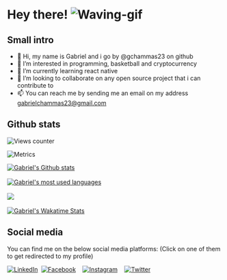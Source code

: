 # Hey there! ![Waving-gif](https://user-images.githubusercontent.com/69366211/130367181-229f3f0f-29ad-4b44-ba0a-a20ff5f9072a.gif)

## Small intro
- 👋 Hi, my name is Gabriel and i go by @gchammas23 on github
- 👀 I’m interested in programming, basketball and cryptocurrency
- 🌱 I’m currently learning react native
- 💞️ I’m looking to collaborate on any open source project that i can contribute to
- 📫 You can reach me by sending me an email on my address gabrielchammas23@gmail.com

## Github stats
![Views counter](https://komarev.com/ghpvc/?username=gchammas23&color=brightgreen)

<!-- If you're using "main" as default branch -->
![Metrics](https://github.com/my-github-user/my-github-user/blob/main/github-metrics.svg)


<a href="https://github.com/anuraghazra/github-readme-stats">
  <img align="center" src="https://github-readme-stats.vercel.app/api?username=gchammas23&show_icons=true" alt="Gabriel's Github stats"/>
</a>

<br />
<br />

<a href="https://github.com/anuraghazra/convoychat">
  <img align="center" src="https://github-readme-stats.vercel.app/api/top-langs/?username=gchammas23&hide=ruby" alt="Gabriel's most used languages"/>
</a>

<br />
<br />

<a href="https://git.io/streak-stats">
  <img align="center" src="https://github-readme-streak-stats.herokuapp.com/?user=gchammas23"/>
</a>

<br />
<br />

<a href="https://github.com/anuraghazra/github-readme-stats">
  <img align="center" src="https://github-readme-stats.vercel.app/api/wakatime?username=@gchammas23&layout=compact" alt="Gabriel's Wakatime Stats" />
 </a>


## Social media
You can find me on the below social media platforms: (Click on one of them to get redirected to my profile)

[![LinkedIn](https://user-images.githubusercontent.com/69366211/130317245-2d445e09-7805-4fe9-9423-516e5d8c22a7.png)][1]&nbsp;&nbsp;[![Facebook](https://user-images.githubusercontent.com/69366211/130317123-b5ae0149-836e-494e-9c94-c0eacb8119b4.png)][2]&nbsp;&nbsp;&nbsp;&nbsp;[![Instagram](https://user-images.githubusercontent.com/69366211/130316978-7fe151f5-d8cb-4c54-956f-05d10138c594.png)][3]&nbsp;&nbsp;&nbsp;&nbsp;[![Twitter](https://user-images.githubusercontent.com/69366211/130317364-ef8d5e4b-ca30-4c18-ae34-42b0ccbc854a.png)][4]

[1]:https://www.linkedin.com/in/gabriel-c-a660b5138
[2]:https://www.facebook.com/gabriel.chammas.1/
[3]:https://www.instagram.com/gabychammas23/
[4]:https://twitter.com/Gabrielc233
